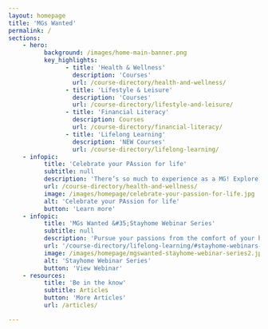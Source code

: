 ```yaml
---
layout: homepage
title: 'MGs Wanted'
permalink: /
sections:
    - hero:
          background: /images/home-main-banner.png
          key_highlights:
                - title: 'Health & Wellness'
                  description: 'Courses'
                  url: /course-directory/health-and-wellness/
                - title: 'Lifestyle & Leisure'
                  description: 'Courses'
                  url: /course-directory/lifestyle-and-leisure/
                - title: 'Financial Literacy'
                  description: Courses
                  url: /course-directory/financial-literacy/
                - title: 'Lifelong Learning'
                  description: 'NEW Courses'
                  url: /course-directory/lifelong-learning/
    - infopic:
          title: 'Celebrate your PAssion for life'
          subtitle: null
          description: 'There’s so much to experience as a MG! Explore your interests with our selection of articles and find the perfect course for your needs.<br><br>Live your passion and start your learning journey with us today!'
          url: /course-directory/health-and-wellness/
          image: /images/homepage/celebrate-your-passion-for-life.jpg
          alt: 'Celebrate your PAssion for life'
          button: 'Learn more'
    - infopic:
          title: 'MGs Wanted &#35;Stayhome Webinar Series'
          subtitle: null
          description: 'Pursue your passions from the comfort of your home with the MGs Wanted #Stayhome Webinar Series!<br><br>Browse our webinar schedule to sign up for new courses or catch up on past videos ranging from Health & Wellness and Lifestyle & Leisure to Lifelong Learning and Financial Literacy.'
          url: '/course-directory/lifelong-learning/#stayhome-webinars-series'
          image: /images/homepage/mgswanted-stayhome-webinar-series2.jpg
          alt: 'Stayhome Webinar Series'
          button: 'View Webinar'    
    - resources:
          title: 'Be in the know'
          subtitle: Articles
          button: 'More Articles'
          url: /articles/

---
```


